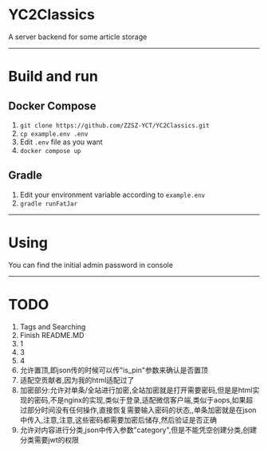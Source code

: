 # YC2Classics

A server backend for some article storage

---

# Build and run
## Docker Compose

1. `git clone https://github.com/ZZSZ-YCT/YC2Classics.git`
2. `cp example.env .env`
3. Edit `.env` file as you want
4. `docker compose up`

## Gradle

1. Edit your environment variable according to `example.env`
2. `gradle runFatJar`

---

# Using

You can find the initial admin password in console

---

# TODO

1. Tags and Searching
2. Finish README.MD
3. 1
4. 3
5. 4
6. 允许置顶,即json传的时候可以传"is_pin"参数来确认是否置顶
7. 适配空贡献者,因为我的html适配过了
8. 加密部分:允许对单条/全站进行加密,全站加密就是打开需要密码,但是是html实现的密码,不是nginx的实现,类似于登录,适配微信客户端,类似于aops,如果超过部分时间没有任何操作,直接恢复需要输入密码的状态,,单条加密就是在json中传入,注意,注意,这些密码都需要加密后储存,然后验证是否正确
9. 允许对内容进行分类,json中传入参数"category",但是不能凭空创建分类,创建分类需要jwt的权限